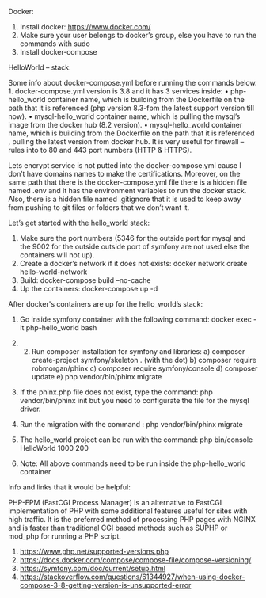 
Docker:

1. Install docker: https://www.docker.com/
2. Make sure your user belongs to docker’s group, else you have to run the commands with sudo
3. Install docker-compose 

HelloWorld – stack:

Some info about docker-compose.yml before running the commands below. 1. docker-compose.yml version is 3.8 and it has 3 services inside: • php-hello_world container name, which is building from the Dockerfile on the path that it is referenced (php version 8.3-fpm the latest support version till now). • mysql-hello_world container name, which is pulling the mysql’s image from the docker hub (8.2 version). • mysql-hello_world container name, which is building from the Dockerfile on the path that it is referenced , pulling the latest version from docker hub. It is very useful for firewall – rules into to 80 and 443 port numbers (HTTP & HTTPS).

Lets encrypt service is not putted into the docker-compose.yml cause I don’t have domains names to make the certifications. Moreover, on the same path that there is the docker-compose.yml file there is a hidden file named .env and it has the environment variables to run the docker stack. Also, there is a hidden file named .gitignore that it is used to keep away from pushing to git files or folders that we don’t want it.

Let’s get started with the hello_world stack:

1. Make sure the port numbers (5346 for the outside port for mysql and the 9002 for the outside outside port of symfony are not used else the containers will not up).
2. Create a docker’s network if it does not exists: docker network create hello-world-network
3. Build: docker-compose build –no-cache
4. Up the containers: docker-compose up -d

After docker's containers are up for the hello_world’s stack: 
1. Go inside symfony container with the following command: docker exec -it php-hello_world bash
2. 2. Run composer installation for symfony and libraries:
      a) composer create-project symfony/skeleton .  (with the dot)
      b) composer require robmorgan/phinx
      c) composer require symfony/console
      d) composer update
      e) php vendor/bin/phinx migrate 
      
3. If the phinx.php file does not exist, type the command: php vendor/bin/phinx init but you need to configurate the file for the mysql driver.
4. Run the migration with the command : php vendor/bin/phinx migrate 
5. The hello_world project can be run with the command: php bin/console HelloWorld 1000 200
6) Note: All above commands need to be run inside the php-hello_world container



Info and links that it would be helpful:

PHP-FPM (FastCGI Process Manager) is an alternative to FastCGI implementation of PHP with some additional features useful for sites with high traffic. It is the preferred method of processing PHP pages with NGINX and is faster than traditional CGI based methods such as SUPHP or mod_php for running a PHP script.

1) https://www.php.net/supported-versions.php
2) https://docs.docker.com/compose/compose-file/compose-versioning/
3) https://symfony.com/doc/current/setup.html
4) https://stackoverflow.com/questions/61344927/when-using-docker-compose-3-8-getting-version-is-unsupported-error
